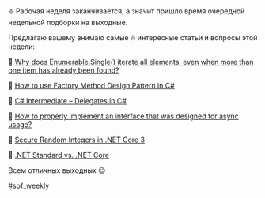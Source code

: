 ❇️ Рабочая неделя заканчивается, а значит пришло время очередной недельной подборки на выходные.

Предлагаю вашему внимаю самые 🔥 интересные статьи и вопросы этой недели:

🔸 [Why does Enumerable.Single() iterate all elements, even when more than one item has already been found?](https://stackoverflow.com/q/53042806/2524304)

🔸 [How to use Factory Method Design Pattern in C#](https://garywoodfine.com/factory-method-design-pattern/)

🔸 [C# Intermediate – Delegates in C#](https://code-maze.com/csharp-delegates/)

🔸 [How to properly implement an interface that was designed for async usage?](https://stackoverflow.com/q/53051107/2524304)

🔸 [Secure Random Integers in .NET Core 3](https://vcsjones.com/2018/10/23/random-integers-dotnet-core/)

🔸 [.NET Standard vs. .NET Core](https://www.davidyardy.com/blog/net-standard-vs-net-core/)

Всем отличных выходных 😉

#sof_weekly